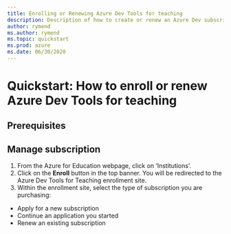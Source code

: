 ```yaml
---
title: Enrolling or Renewing Azure Dev Tools for teaching
description: Description of how to create or renew an Azure Dev subscription.
author: rymend
ms.author: rymend
ms.topic: quickstart
ms.prod: azure
ms.date: 06/30/2020
---
```


# Quickstart: How to enroll or renew Azure Dev Tools for teaching

## Prerequisites

## Manage subscription
1. From the Azure for Education webpage, click on ‘Institutions’.
1. Click on the **Enroll** button in the top banner. You will be redirected to the Azure Dev Tools for Teaching enrollment site.
1. Within the enrollment site, select the type of subscription you are purchasing:
- Apply for a new subscription
- Continue an application you started
- Renew an existing subscription
<!-- IMAGE>

1. Complete your **Institution Information**, if enrolling for the first time. If renewing, this information will auto-fill.
<!-- IMAGE>
1. Fill out your **Billing Information** (if your institution is part of a Volume Licensing agreement, you can input your Volume Licensing agreement number). If you sign up for a new subscription and are paying by anything other than credit card, there may be a delay in getting access to your subscription as the payment processes. You will receive emails updating your progress.
<!-- IMAGE>
1. Select the **Subscription Plan** and confirm the **Subscription Administrator** for the subscription. The email domain of the Subscription Administrator will enable students on the same domain to get easy access to download their software benefits.
<!-- IMAGE>
1. Confirm all purchase information and click **Place Order**. Confirmation emails will be sent to your inbox with updates on payment status and any possible next steps.
<!-- IMAGE>



## Next steps

NEED CONTENT
> (content)
